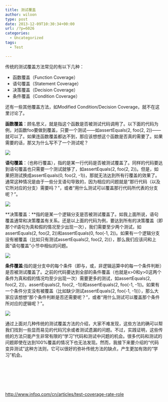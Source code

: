 ```yaml
---
title: 测试覆盖
author: wiloon
type: post
date: 2013-12-09T10:30:34+00:00
url: /?p=6026
categories:
  - Uncategorized
tags:
  - Test

---
```

传统的测试覆盖方法常见的有以下几种：

  * 函数覆盖（Function Coverage）
  * 语句覆盖（Statement Coverage）
  * 决策覆盖（Decision Coverage）
  * 条件覆盖（Condition Coverage）

还有一些其他覆盖方法，如Modified Condition/Decision Coverage，就不在这里讨论了。

**函数覆盖**：顾名思义，就是指这个函数是否被测试代码调用了。以下面的代码为例，对函数foo要做到覆盖，只要一个测试——如assertEquals(2, foo(2, 2))——就可以了。如果连函数覆盖都达不到，那应该想想这个函数是否真的需要了。如果需要的话，那又为什么写不了一个测试呢？

![][1]

**语句覆盖**：（也称行覆盖），指的是某一行代码是否被测试覆盖了。同样的代码要达到语句覆盖也只需要一个测试就够了，如assertEquals(2, foo(2, 2))。但是，如果把测试换成assertEquals(0, foo(2, -1))，那就无法达到所有行覆盖的效果了。通常这种情况是由于一些分支语句导致的，因为相应的问题就是“那行代码（以及它所对应的分支）需要吗？”，或者“用什么测试可以覆盖那行代码所代表的分支呢？”。

![][2]

**决策覆盖：**指的是某一个逻辑分支是否被测试覆盖了。如我上面所说，语句覆盖通常和决策覆盖有关系。还是以上面的代码为例，要达到所有的决策覆盖（即那个if语句为真和假的情况至少出现一次），我们需要至少两个测试，如assertEquals(2, foo(2, 2))和assertEquals(0, foo(-1, 2))。如果有一个逻辑分支没有被覆盖（比如只有测试assertEquals(2, foo(2, 2))），那么我们应该问和上面“语句覆盖”小节中相似的问题。

![][3]

**条件覆盖**:指的是分支中的每个条件（即与，或，非逻辑运算中的每一个条件判断）是否被测试覆盖了。之前的代码要达到全部的条件覆盖（也就是x>0和y>0这两个条件为真和假的情况均至少出现一次）需要更多的测试，如assertEquals(2, foo(2, 2))，assertEquals(2, foo(2, -1))和assertEquals(2, foo(-1, -1))。如果有一个条件分支没有被覆盖（比如缺少测试assertEquals(2, foo(-1, -1))），那么大家应该想想“那个条件判断是否还需要呢？”，或者“用什么测试可以覆盖那个条件所对应的逻辑呢？”。

![][4]

通过上面对几种传统的测试覆盖方法的介绍，大家不难发现，这些方法的确可以帮我们找到一些显而易见的代码冗余或者测试遗漏的问题。不过，实践证明，这些传统的方法只能产生非常有限的“学习”代码和测试中问题的机会。很多代码和测试的问题即使在达到100%覆盖的情况下也无法发现。然而，我接下来要介绍的“代码变异测试”这种方法则，它可以很好的弥补传统方法的缺点，产生更加有效的“学习”机会。

&nbsp;

&nbsp;

&nbsp;

<http://www.infoq.com/cn/articles/test-coverage-rate-role>

 [1]: http://infoqstatic.com/resource/articles/test-coverage-rate-role/zh/resources/1107010.png
 [2]: http://infoqstatic.com/resource/articles/test-coverage-rate-role/zh/resources/1107011.png
 [3]: http://infoqstatic.com/resource/articles/test-coverage-rate-role/zh/resources/1107012.png
 [4]: http://infoqstatic.com/resource/articles/test-coverage-rate-role/zh/resources/1107013.png